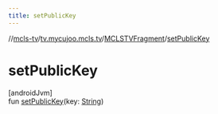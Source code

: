 ```yaml
---
title: setPublicKey
---
```

//[mcls-tv](../../../index.html)/[tv.mycujoo.mcls.tv](../index.html)/[MCLSTVFragment](index.html)/[setPublicKey](set-public-key.html)



# setPublicKey



[androidJvm]\
fun [setPublicKey](set-public-key.html)(key: [String](https://kotlinlang.org/api/latest/jvm/stdlib/kotlin/-string/index.html))




